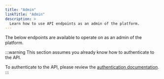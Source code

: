 ```yaml
---
title: "Admin"
linkTitle: "Admin"
description: >
  Learn how to use API endpoints as an admin of the platform.
---
```


The below endpoints are available to operate on as an admin of the platform.

:::warning
This section assumes you already know how to authenticate to the API.

To authenticate to the API, please review the [authentication documentation](/docs/reference/api/authentication.md).
:::
